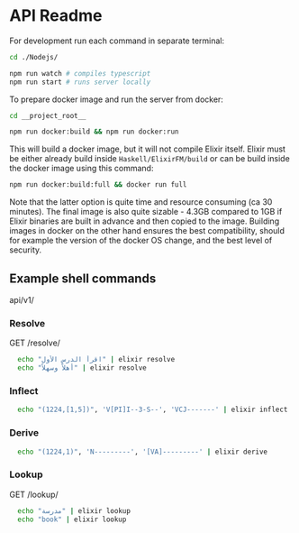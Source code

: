 # API Readme

For development run each command in separate terminal:

```sh
cd ./Nodejs/

npm run watch # compiles typescript
npm run start # runs server locally
```

To prepare docker image and run the server from docker:

```sh
cd __project_root__

npm run docker:build && npm run docker:run
```

This will build a docker image, but it will not compile Elixir itself. Elixir
must be either already build inside `Haskell/ElixirFM/build` or can be build
inside the docker image using this command:

```sh
npm run docker:build:full && docker run full
```

Note that the latter option is quite time and resource consuming (ca 30 minutes).
The final image is also quite sizable - 4.3GB compared to 1GB if Elixir binaries
are built in advance and then copied to the image. Building images in docker on
the other hand ensures the best compatibility, should for example the version of
the docker OS change, and the best level of security.

## Example shell commands

api/v1/

### Resolve

GET /resolve/

```sh
  echo "اقرأ الدرس الأول" | elixir resolve
  echo "أهلاً وسهلاً" | elixir resolve
```

### Inflect

```sh
  echo "(1224,[1,5])", 'V[PI]I--3-S--', 'VCJ-------' | elixir inflect
```

### Derive

```sh
  echo "(1224,1)", 'N---------', '[VA]---------' | elixir derive
```

### Lookup

GET /lookup/

```sh
  echo "مدرسة" | elixir lookup
  echo "book" | elixir lookup
```
